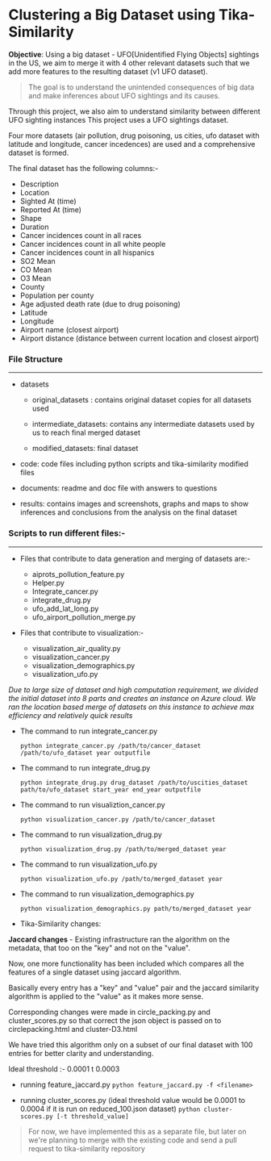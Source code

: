 # Clustering a Big Dataset using Tika-Similarity

**Objective**: Using a big dataset - UFO[Unidentified Flying Objects] sightings in the US, we aim to merge it with 4 other relevant datasets such that we add more features to the resulting dataset (v1 UFO dataset). 

> The goal is to understand the unintended consequences of big data and make inferences about UFO sightings and its causes. 

Through this project, we also aim to understand similarity between different UFO sighting instances
This project uses a UFO sightings dataset.

Four more datasets (air pollution, drug poisoning, us cities, ufo dataset with latitude and longitude, cancer incedences) are used and a comprehensive dataset is formed.

The final dataset has the following columns:-

  * Description
  * Location
  * Sighted At (time)
  * Reported At (time)
  * Shape
  * Duration
  * Cancer incidences count in all races
  * Cancer incidences count in all white people
  * Cancer incidences count in all hispanics
  * SO2 Mean
  * CO Mean
  * O3 Mean
  * County
  * Population per county
  * Age adjusted death rate (due to drug poisoning)
  * Latitude
  * Longitude
  * Airport name (closest airport)
  * Airport distance (distance between current location and closest airport)

  ### File Structure
  ---
  - datasets
  	
    - original_datasets : contains original dataset copies for all datasets used
   
    - intermediate_datasets: contains any intermediate datasets used by us to reach final merged dataset

    - modified_datasets: final dataset

  - code: code files including python scripts and tika-similarity modified files

  - documents: readme and doc file with answers to questions

  - results: contains images and screenshots, graphs and maps to show inferences and conclusions from the analysis on the final dataset
  
  ### Scripts to run different files:-
  ---
- Files that contribute to data generation and merging of datasets are:-

  - aiprots_pollution_feature.py
  - Helper.py
  - Integrate_cancer.py 
  - integrate_drug.py
  - ufo_add_lat_long.py
  - ufo_airport_pollution_merge.py

- Files that contribute to visualization:-

  - visualization_air_quality.py
  - visualization_cancer.py
  - visualization_demographics.py
  - visualization_ufo.py

*Due to large size of dataset and high computation requirement, we divided the initial dataset into 8 parts and creates an instance on Azure cloud. We ran the location based merge of datasets on this instance to achieve max efficiency and relatively quick results*

- The command to run integrate_cancer.py

  `python integrate_cancer.py /path/to/cancer_dataset /path/to/ufo_dataset year outputfile`

- The command to run integrate_drug.py

  `python integrate_drug.py drug_dataset /path/to/uscities_dataset path/to/ufo_dataset start_year end_year outputfile`

 - The command to run visualiztion_cancer.py 

   `python visualization_cancer.py /path/to/cancer_dataset`

 - The command to run visualization_drug.py

   `python visualization_drug.py /path/to/merged_dataset year`

 - The command to run visualization_ufo.py
   
   `python visualization_ufo.py /path/to/merged_dataset year`

 - The command to run visualization_demographics.py
   
   `python visualization_demographics.py path/to/merged_dataset year`

 - Tika-Similarity changes:
 	
  **Jaccard changes** - Existing infrastructure ran the algorithm on the metadata, that too on the "key" and not on the "value". 

Now, one more functionality has been included which compares all the features of a single dataset using jaccard algorithm. 

Basically every entry has a "key" and "value" pair and the jaccard similarity algorithm is applied to the "value" as it makes more sense. 

Corresponding changes were made in circle_packing.py and cluster_scores.py so that correct the json object is passed on to circlepacking.html and cluster-D3.html

We have tried this algorithm only on a subset of our final dataset with 100 entries for better clarity and understanding. 

Ideal threshold :- 0.0001 t 0.0003

- running feature_jaccard.py
  `python feature_jaccard.py -f <filename>`

- running cluster_scores.py (ideal threshold value would be 0.0001 to 0.0004 if it is run on reduced_100.json dataset)
  `python cluster-scores.py [-t threshold_value]`

> For now, we have implemented this as a separate file, but later on we're planning to merge with the existing code and send a pull request to tika-similarity repository

